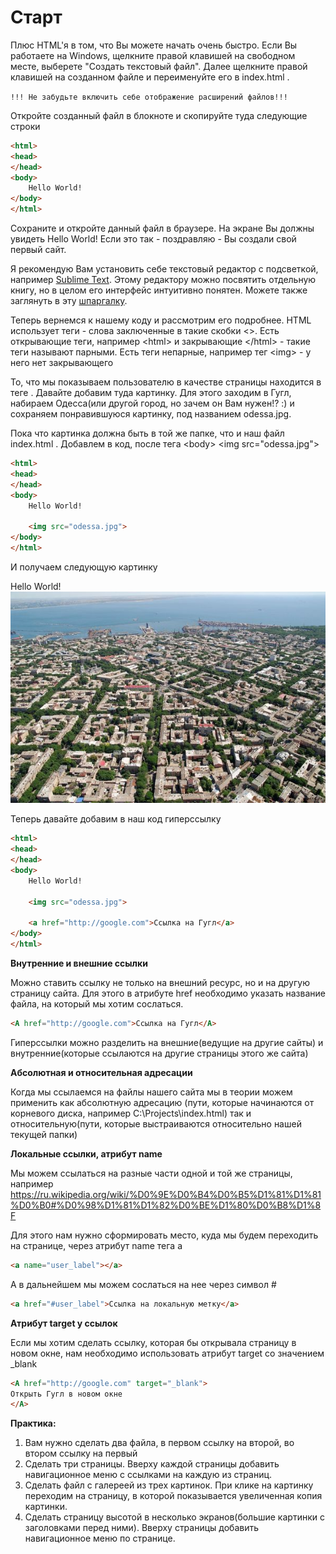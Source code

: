 # Старт

Плюс HTML'я в том, что Вы можете начать очень быстро. Если Вы работаете на Windows, щелкните правой клавишей на свободном месте, выберете "Создать текстовый файл". Далее щелкните правой клавишей на созданном файле и переименуйте его в index.html .

```!!! Не забудьте включить себе отображение расширений файлов!!!```

Откройте созданный файл в блокноте и скопируйте туда следующие строки

```html
<html>
<head>
</head>
<body>
	Hello World!
</body>
</html>
```

Сохраните и откройте данный файл в браузере. На экране Вы должны увидеть Hello World! Если это так - поздравляю - Вы создали свой первый сайт.

Я рекомендую Вам установить себе текстовый редактор с подсветкой, например [Sublime Text](http://www.sublimetext.com/3). Этому редактору можно посвятить отдельную книгу, но в целом его интерфейс интуитивно понятен. Можете также заглянуть в эту [шпаргалку](https://learn.javascript.ru/sublime).

Теперь вернемся к нашему коду и рассмотрим его подробнее. HTML использует теги - слова заключенные в такие скобки &lt;&gt;. Есть открывающие теги, например &lt;html&gt; и закрывающие &lt;/html&gt; - такие теги называют парными. Есть теги непарные, например тег &lt;img&gt; - у него нет закрывающего

То, что мы показываем пользователю в качестве страницы находится в теге <body>. Давайте добавим туда картинку. Для этого заходим в Гугл, набираем Одесса(или другой город, но зачем он Вам нужен!? :) и сохраняем понравившуюся картинку, под названием odessa.jpg.

Пока что картинка должна быть в той же папке, что и наш файл index.html . Добавлем в код, после тега &lt;body&gt; &lt;img src="odessa.jpg"&gt;


```html
<html>
<head>
</head>
<body>
	Hello World!
	
	<img src="odessa.jpg">
</body>
</html>
```

И получаем следующую картинку

Hello World!
![Фотография Одессы](odessa/odessa.jpg)

Теперь давайте добавим в наш код гиперссылку

```html
<html>
<head>
</head>
<body>
	Hello World!
	
	<img src="odessa.jpg">
	
	<a href="http://google.com">Ссылка на Гугл</a>
</body>
</html>
```

**Внутренние и внешние ссылки**

Можно ставить ссылку не только на внешний ресурс, но и на другую страницу сайта. Для этого в атрибуте href необходимо указать название файла, на который мы хотим сослаться.

```html
<A href="http://google.com">Ссылка на Гугл</A>
```
Гиперссылки можно разделить на внешние(ведущие на другие сайты) и внутренние(которые ссылаются на другие страницы этого же сайта)

**Абсолютная и относительная адресации**

Когда мы ссылаемся на файлы нашего сайта мы в теории можем применить как абсолютную адресацию (пути, которые начинаются от корневого диска, например C:\Projects\index.html) так и относительную(пути, которые выстраиваются относительно нашей текущей папки)


**Локальные ссылки, атрибут name**

Мы можем ссылаться на разные части одной и той же страницы, например https://ru.wikipedia.org/wiki/%D0%9E%D0%B4%D0%B5%D1%81%D1%81%D0%B0#%D0%98%D1%81%D1%82%D0%BE%D1%80%D0%B8%D1%8F

Для этого нам нужно сформировать место, куда мы будем переходить на странице, через атрибут name тега a

```html
<a name="user_label"></a>
```
А в дальнейшем мы можем сослаться на нее через символ #

```html
<a href="#user_label">Ссылка на локальную метку</a>
```

**Атрибут target у ссылок**

Если мы хотим сделать ссылку, которая бы открывала страницу в новом окне, нам необходимо использовать атрибут target со значением _blank

```html
<A href="http://google.com" target="_blank">
Открыть Гугл в новом окне
</A>
```


**Практика:**

1. Вам нужно сделать два файла, в первом ссылку на второй, во втором ссылку на первый
2. Сделать три страницы. Вверху каждой страницы добавить навигационное меню с ссылками на каждую из страниц.
3. Сделать файл с галереей из трех картинок. При клике на картинку переходим на страницу, в которой показывается увеличенная копия картинки.
4. Сделать страницу высотой в несколько экранов(большие картинки с заголовками перед ними). Вверху страницы добавить навигационное меню по странице.